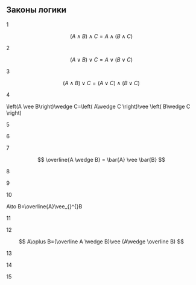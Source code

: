 ## Законы логики


1 

$$(A \wedge B)\wedge C=A\wedge(B\wedge C)$$



2 

$$(A\vee B) \vee C= A \vee (B \vee C)$$



3

$$(A\wedge B)\vee C= (A\vee C)\wedge (B\vee C)$$



4 

\left(A \vee  B\right)\wedge C=\left( A\wedge C \right)\vee \left( B\wedge C \right)



5



6



7


$$ \overline{A \wedge B} = \bar{A} \vee \bar{B} $$

8


9



10 

A\to B=\overline{A}\vee_{}^{}B



11



12  

$$ A\oplus B=(\overline A	\wedge B)\vee (A\wedge \overline B) $$



13



14



15


